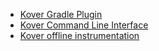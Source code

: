 - [Kover Gradle Plugin](gradle-plugin)
- [Kover Command Line Interface](cli)
- [Kover offline instrumentation](offline-instrumentation)